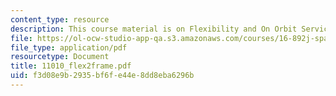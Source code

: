 ```yaml
---
content_type: resource
description: This course material is on Flexibility and On Orbit Servicing.
file: https://ol-ocw-studio-app-qa.s3.amazonaws.com/courses/16-892j-space-system-architecture-and-design-fall-2004/f3d08e9b2935bf6fe44e8dd8eba6296b_11010_flex2frame.pdf
file_type: application/pdf
resourcetype: Document
title: 11010_flex2frame.pdf
uid: f3d08e9b-2935-bf6f-e44e-8dd8eba6296b
---
```

